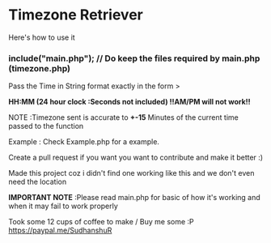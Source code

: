 # Timezone Retriever 

Here's how to use it

### include("main.php"); // Do keep the files required by main.php (timezone.php)

Pass the Time in String format exactly in the form >

**HH:MM (24 hour clock :Seconds not included) !!AM/PM will not work!!**

NOTE :Timezone sent is accurate to **+-15** Minutes of the current time passed to the function

Example : Check Example.php for a example.

Create a pull request if you want you want to contribute and make it better :)

Made this project coz i didn't find one working like this and we don't even need the location

**IMPORTANT NOTE** :Please read main.php for basic of how it's working and when it may fail to work properly

Took some 12 cups of coffee to make / Buy me some :P https://paypal.me/SudhanshuR
